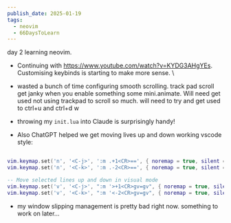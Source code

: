 ```yaml
---
publish_date: 2025-01-19
tags:
  - neovim
  - 66DaysToLearn
---
```

day 2 learning neovim.

- Continuing with https://www.youtube.com/watch?v=KYDG3AHgYEs.  Customising keybinds is starting to make more sense. \

- wasted a bunch of time configuring smooth scrolling. track pad scroll get janky when you enable something some mini.animate. Will need get used not using trackpad to scroll so much. will need to try and get used to ctrl+u and ctrl+d w
  
- throwing my `init.lua` into Claude is surprisingly handy!

- Also ChatGPT helped we get moving lives up and down working vscode style:
  
```lua
  
vim.keymap.set('n', '<C-j>', ':m .+1<CR>==', { noremap = true, silent = true }) -- Move line down
vim.keymap.set('n', '<C-k>', ':m .-2<CR>==', { noremap = true, silent = true }) -- Move line up

-- Move selected lines up and down in visual mode
vim.keymap.set('v', '<C-j>', ":m '>+1<CR>gv=gv", { noremap = true, silent = true }) -- Move selection down
vim.keymap.set('v', '<C-k>', ":m '<-2<CR>gv=gv", { noremap = true, silent = true }) -- Move selection up
```


- my window slipping management is pretty bad right now. something to work on later...